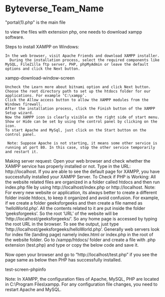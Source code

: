 # Byteverse_Team_Name
"portal(1).php"   is the main file

to view the files with extension php, one needs to download xampp software.


Steps to install XAMPP on Windows: 
 

    In the web browser, visit Apache Friends and download XAMPP installer. 
      During the installation process, select the required components like MySQL, FileZilla ftp server, PHP, phpMyAdmin or leave the default options and click the Next button. 
     

xampp-download-window-screen

    Uncheck the Learn more about bitnami option and click Next button.
    Choose the root directory path to set up the htdocs folder for our applications. For example ‘C:\xampp’.
    Click the Allow access button to allow the XAMPP modules from the Windows firewall.
    After the installation process, click the Finish button of the XAMPP Setup wizard.
    Now the XAMPP icon is clearly visible on the right side of start menu. Show or Hide can be set by using the control panel by clicking on the icon.
    To start Apache and MySql, just click on the Start button on the control panel. 
     
     Note: Suppose Apache is not starting, it means some other service is running at port 80. In this case, stop the other service temporarily and restart it.
Making server request: Open your web browser and check whether the XAMPP service has properly installed or not. Type in the URL: http://localhost. If you are able to see the default page for XAMPP, you have successfully installed your XAMPP Server.
To Check if PHP is Working: All the website related files are organized in a folder called htdocs and then run index.php file by using http://localhost/index.php or http://localhost.
Note: For every new website or application, its always better to create a different folder inside htdocs, to keep it organized and avoid confusion.
For example, if we create a folder geeksforgeeks and then create a file named as ‘helloWorld.php’. All the contents related to it are put inside the folder ‘geeksforgeeks’. So the root ‘URL’ of the website will be ‘http://localhost/geeksforgeeks/’. So any home page is accessed by typing the root URL in the browser. To see the output, just type ‘http://localhost/geeksforgeeks/helloWorld.php’.
Generally web servers look for index file (landing page) namely index.html or index.php in the root of the website folder. Go to /xampp/htdocs/ folder and create a file with .php extension (test.php) and type or copy the below code and save it.

Now open your browser and go to “http://localhost/test.php” if you see the 
page same as below then PHP has successfully installed. 
 

test-screen-phpinfo

Note: In XAMPP, the configuration files of Apache, MySQL, PHP are located in C:\Program Files\xampp. For any configuration file changes, you need to restart Apache and MySQL.
